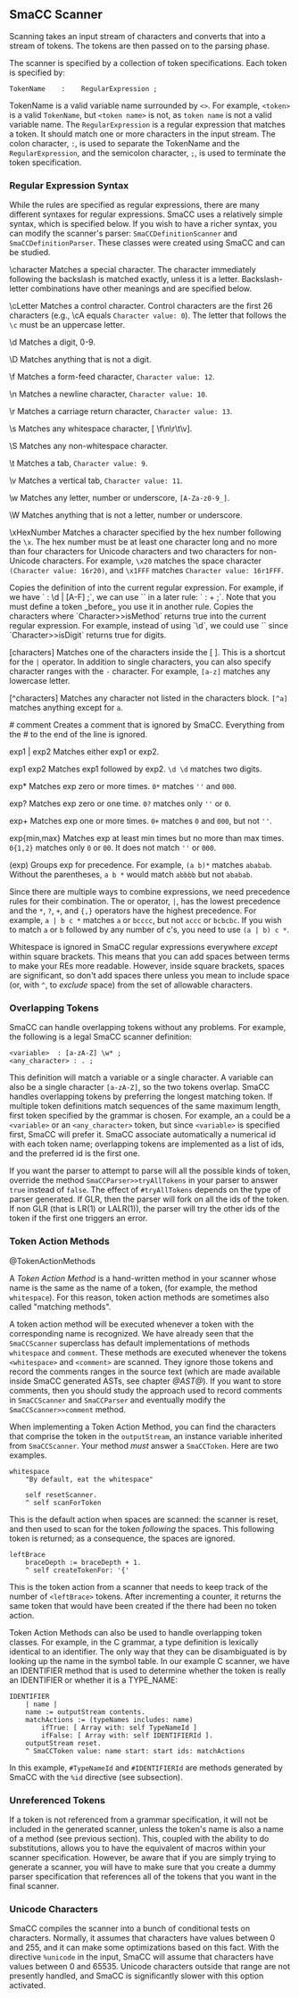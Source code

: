 ## SmaCC ScannerScanning takes an input stream of characters and converts that into a stream of tokens.The tokens are then passed on to the parsing phase.The scanner is specified by a collection of token specifications.Each token is specified by:```TokenName    :    RegularExpression ;```TokenName is a valid  variable name surrounded by `<>`.For example, `<token>` is a valid `TokenName`, but `<token name>` is not, as `token name` is not a valid variable name. The `RegularExpression` is a regular expression that matches a token. It should match one or more characters in the input stream. The colon character, `:`, is used to separate the TokenName and the `RegularExpression`, and the semicolon character, `;`, is used to terminate the token specification.### Regular Expression SyntaxWhile the rules are specified as regular expressions, there are many different syntaxes for regular expressions. SmaCC uses a relatively simple syntax, which is specified below. If you wish to have a richer syntax, you can modify the scanner's parser: `SmaCCDefinitionScanner` and `SmaCCDefinitionParser`. These classes were created using SmaCC and can be studied.\characterMatches a special character. The character immediately following the backslash is matched exactly, unless it is a letter. Backslash-letter combinations have other meanings and are specified below.\cLetterMatches a control character. Control characters are the first 26 characters \(e.g., \cA equals `Character value: 0`\). The letter that follows the `\c` must be an uppercase letter.\dMatches a digit, 0-9.\DMatches anything that is not a digit.\fMatches a form-feed character, `Character value: 12`.\nMatches a newline character, `Character value: 10`.\rMatches a carriage return character, `Character value: 13`.\sMatches any whitespace character, \[ \f\n\r\t\v\].\SMatches any non-whitespace character.\tMatches a tab, `Character value: 9`.\vMatches a vertical tab, `Character value: 11`.\wMatches any letter, number or underscore, `[A-Za-z0-9_]`.\WMatches anything that is not a letter, number or underscore.\xHexNumberMatches a character specified by the hex number following the `\x`. The hex number must be at least one character long and no more than four characters for Unicode characters and two characters for non-Unicode characters. For example, `\x20` matches the space character `(Character value: 16r20)`, and `\x1FFF` matches `Character value: 16r1FFF`.<token>Copies the definition of <token> into the current regular expression. For 	example, if we have `<hexdigit> : \d | [A-F] ;`, we can use `<hexdigit>` in a later rule: `<hexnumber> : <hexdigit> + ;`.  Note that you must define a token _before_ you use it in another rule.<isMethod>Copies the characters where `Character>>isMethod` returns true into the current regular expression. For example, instead of using `\d`, we could use `<isDigit>` since `Character>>isDigit` returns true for digits.\[characters\]Matches one of the characters inside the \[ \]. This is a shortcut for the `|` operator. In addition to single characters, you can also specify character ranges with the `-` character. For example, `[a-z]` matches any lowercase letter.\[^characters\]Matches any character not listed in the characters block. `[^a]` matches anything except for `a`.\# commentCreates a comment that is ignored by SmaCC. Everything from the # to the end of the line is ignored.exp1 | exp2Matches either exp1 or exp2.exp1 exp2Matches exp1 followed by exp2. `\d \d` matches two digits.exp\*Matches exp zero or more times. `0*` matches `''` and `000`.exp?Matches exp zero or one time. `0?` matches only `''` or `0`.exp+Matches exp one or more times. `0+` matches `0` and `000`, but not `''`.exp{min,max\}Matches exp at least min times but no more than max times. `0{1,2}` matches only `0` or `00`. It does not match `''` or `000`.\(exp\)Groups exp for precedence. For example, `(a b)*` matches `ababab`. 	Without the parentheses, `a b *` would match `abbbb` but not `ababab`.Since there are multiple ways to combine expressions, we need precedence rules for their combination.The or operator, `|`, has the lowest precedence and the `*`, `?`, `+`, and `{,}` operators have the highest precedence.For example, `a | b c *` matches `a` or `bcccc`, but not `accc` or `bcbcbc`.If you wish to match `a` or `b` followed by any number of c's, you need to use `(a | b) c *`.Whitespace is ignored in SmaCC regular expressions everywhere _except_ within square brackets.This means that you can add spaces between terms to make your REs more readable.However, inside square brackets, spaces are significant, so don't add spaces there unless you mean to include space \(or, with `^`, to _exclude_ space\) from the set of allowable characters.### Overlapping TokensSmaCC can handle overlapping tokens without any problems.For example, the following is a legal SmaCC scanner definition:```<variable>	: [a-zA-Z] \w* ;<any_character>	: . ;```This definition will match a variable or a single character. A variable can also be a single character `[a-zA-Z]`, so the two tokens overlap. SmaCC handles overlapping tokens by preferring the longest matching token. If multiple token definitions match sequences of the same maximum length, first token specified by the grammar is chosen. For example, an `a` could be a `<variable>` or an `<any_character>` token, but since `<variable>` is specified first, SmaCC will prefer it.SmaCC associate automatically a numerical id with each token name; overlapping tokens are implemented as a list of ids, and the preferred id is the first one.If you want the parser to attempt to parse will all the possible kinds of token, override the method `SmaCCParser>>tryAllTokens` in your parser to answer `true` instead of `false`.The effect of `#tryAllTokens` depends on the type of parser generated.If GLR, then the parser will fork on all the ids of the token.If non GLR \(that is LR\(1\) or LALR\(1\)\), the parser will try the other ids of the token if the first one triggers an error.### Token Action Methods@TokenActionMethodsA _Token Action Method_ is a hand-written method in your scanner whose name is the same as the name of a token, \(for example, the method `whitespace`\).For this reason, token action methods are sometimes also called "matching methods".A token action method will be executed whenever a token with the corresponding name is recognized.We have already seen that the `SmaCCScanner` superclass has default implementations of methods `whitespace` and `comment`.These methods are executed whenever the tokens `<whitespace>` and `<comment>` are scanned.They ignore those tokens and record the comments ranges in the source text \(which are made available inside SmaCC generated ASTs, see chapter *@AST@*\).If you want to store comments, then you should study the approach used to record comments in `SmaCCScanner` and `SmaCCParser` and eventually modify the `SmaCCScanner>>comment` method.When implementing a Token Action Method, you can find the characters that comprise the token in the `outputStream`, an instance variable inherited from `SmaCCScanner`.Your method _must_ answer a `SmaCCToken`.Here are two examples.```whitespace	"By default, eat the whitespace"	self resetScanner.	^ self scanForToken```This is the default action when spaces are scanned: the scanner is reset, and then used to scan for the token _following_ the spaces.This following token is returned; as a consequence, the spaces are ignored.```leftBrace	braceDepth := braceDepth + 1.	^ self createTokenFor: '{'```This is the token action from a scanner that needs to keep track of the number of `<leftBrace>` tokens.After incrementing a counter, it returns the same token that would have been created if the there had been no token action.Token Action Methods can also be used to handle overlapping token classes. For example, in the C grammar, a type definition is lexically identical to an identifier.The only way that they can be disambiguated is by looking up the name in the symbol table.In our example C scanner, we have an IDENTIFIER method that is used to determine whether the token is really an IDENTIFIER or whether it is a TYPE\_NAME:```IDENTIFIER	| name |	name := outputStream contents.	matchActions := (typeNames includes: name)		ifTrue: [ Array with: self TypeNameId ]		ifFalse: [ Array with: self IDENTIFIERId ].	outputStream reset.	^ SmaCCToken value: name start: start ids: matchActions```In this example, `#TypeNameId` and `#IDENTIFIERId` are methods generated by SmaCC with the `%id` directive \(see subsection\).### Unreferenced TokensIf a token is not referenced from a grammar specification, it will not be included in the generated scanner, unless the token's name is also a name of a method \(see previous section\).This, coupled with the ability to do substitutions, allows you to have the equivalent of macros within your scanner specification.However, be aware that if you are simply trying to generate a scanner, you will have to make sure that you create a dummy parser specification that references all of the tokens that you want in the final scanner.### Unicode CharactersSmaCC compiles the scanner into a bunch of conditional tests on characters.Normally, it assumes that characters have values between 0 and 255, and it can make some optimizations based on this fact.With the directive `%unicode` in the input, SmaCC will assume that characters have values between 0 and 65535. Unicode characters outside that range are not presently handled, and SmaCC is significantly slower with this option activated.